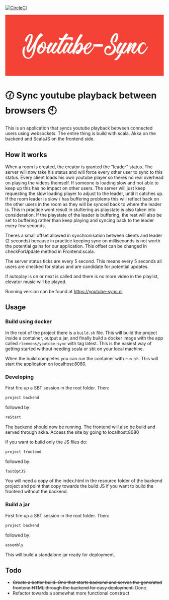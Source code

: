 [![CircleCI](https://circleci.com/gh/RobertLemmens/youtube-sync.svg?style=shield)](https://app.circleci.com/pipelines/github/RobertLemmens/youtube-sync)

![gui1](https://raw.githubusercontent.com/RobertLemmens/youtube-sync/master/backend/src/main/resources/youtube-sync.PNG)
# :clock130: Sync youtube playback between browsers :clock10:
This is an application that syncs youtube playback between connected users using websockets. The entire thing is build with scala. Akka on the backend and ScalaJS on the frontend side. 
## How it works
When a room is created, the creator is granted the "leader" status. The server will now take his status and will force every other 
user to sync to this status. Every client loads his own youtube player so theres no real overhead on playing the videos themself. If someone is loading slow and not able to keep up
this has no impact on other users. The server will just keep requesting the slow loading player to adjust to the leader, until it catches up. If the room leader is slow / has buffering problems 
this will reflect back on the other users in the room as they will be synced back to where the leader is. This in practice wont result in stuttering as playstate is also taken into consideration.
If the playstate of the leader is buffering, the rest will also be set to buffering rather than keep playing and syncing back to the leader every few seconds.

Theres a small offset allowed in synchronisation between clients and leader (2 seconds) because in practice keeping sync on milliseconds is not worth the potential gains for our application. This offset can be changed in checkForUpdate method in Frontend.scala.


The server status ticks are every 5 second. This means every 5 seconds all users are checked for status and are candidate for potential updates.

If autoplay is on or next is called and there is no more video in the playlist, elevator music will be played.

Running version can be found at https://youtube-sync.nl
## Usage
### Build using docker
In the root of the project there is a `build.sh` file. This will build the project inside a container, output a jar, and finally build a docker image with the app called `rlemmens/youtube-sync` with tag latest.
This is the easiest way of getting started without needing scala or sbt on your local machine.

When the build completes you can run the container with `run.sh`. This will start the application on localhost:8080. 

### Developing
First fire up a SBT session in the root folder. Then:
```scala
project backend
```
followed by:
```scala
reStart
```
The backend should now be running. The frontend will also be build and served through akka.
Access the site by going to localhost:8080


If you want to build only the JS files do:
```scala
project frontend
```
followed by:
```scala
fastOptJS
```
You will need a copy of the index.html in the resource folder of the backend project and point that copy towards the build JS if you want to build the frontend without the backend.

### Build a jar
First fire up a SBT session in the root folder. Then:
```scala
project backend
```
followed by:
```scala
assembly
```
This will build a standalone jar ready for deployment.

## Todo
* ~~Create a better build. One that starts backend and serves the generated frontend HTML through the backend for easy deployment.~~ Done.
* Refactor towards a somewhat more functional construct
